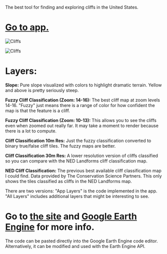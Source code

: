 The best tool for finding and exploring cliffs in the United States.
# [Go to app.](https://relativeradness.users.earthengine.app/view/cliffs)

![Cliffs](https://media.giphy.com/media/97k0I9lZmvf5xzQK2L/giphy-downsized.gif)

![Cliffs](https://media.giphy.com/media/elRmM3PfsE1s7BKTrk/giphy.gif?cid=790b76117335d14ed91d21fe88bc0ce3ae8cf7da88c66335&rid=giphy.gif&ct=g)

# Layers:

**Slope:** Pure slope visualized with colors to highlight dramatic terrain. Yellow and above is pretty seriously steep. 

**Fuzzy Cliff Classification (Zoom: 14-16):** The best cliff map at zoom levels 14-16. "Fuzzy" just means there is a range of color for how confident the map is that the feature is a cliff. 

**Fuzzy Cliff Classification (Zoom: 10-13):** This allows you to see the cliffs even when zoomed out really far. It may take a moment to render because there is a lot to compute. 

**Cliff Classification 10m Res:** Just the fuzzy classification converted to binary true/false cliff tiles. The fuzzy maps are better. 

**Cliff Classification 30m Res:** A lower resolution version of cliffs classified so you can compare with the NED Landforms cliff classification map. 

**NED Cliff Classification:** The previous best available cliff classification map I could find. Data provided by The Conservation Science Partners. This only shows the tiles classified as cliffs in the NED Landforms map. 

There are two versions: "App Layers" is the code implemented in the app. "All Layers" includes additional layers that might be interesting to see. 

# Go to [the site](https://sites.google.com/view/relativelyrad/cliff-classification/app-video) and [Google Earth Engine](https://developers.google.com/earth-engine/guides/playground) for more info. 


The code can be pasted directly into the Google Earth Engine code editor. Alternatively, it can be modified and used with the Earth Engine API. 

